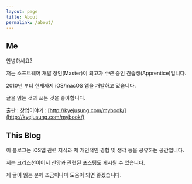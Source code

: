 ```yaml
---
layout: page
title: About
permalink: /about/
---
```


## Me

안녕하세요?

저는 소프트웨어 개발 장인(Master)이 되고자 수련 중인 견습생(Apprentice)입니다.

2010년 부터 현재까지 iOS/macOS 앱을 개발하고 있습니다.

글을 읽는 것과 쓰는 것을 좋아합니다.

출판 : 창업이야기 : [http://kyejusung.com/mybook/](http://kyejusung.com/mybook/)

## This Blog
이 블로그는 iOS앱 관련 지식과 제 개인적인 경험 및 생각 등을 공유하는 공간입니다.

저는 크리스천이어서 신앙과 관련된 포스팅도 게시될 수 있습니다.

제 글이 읽는 분께 조금이나마 도움이 되면 좋겠습니다.